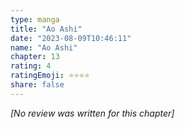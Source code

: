 ```yaml
---
type: manga
title: "Ao Ashi"
date: "2023-08-09T10:46:11"
name: "Ao Ashi"
chapter: 13
rating: 4
ratingEmoji: ⭐️⭐️⭐️⭐️
share: false
---
```


_[No review was written for this chapter]_

